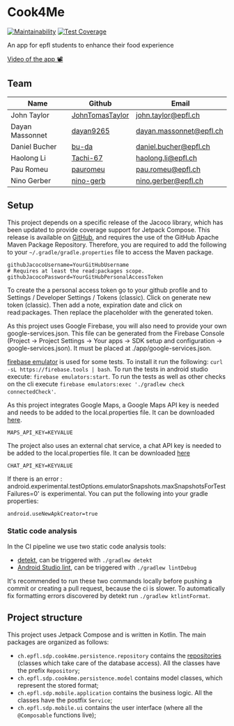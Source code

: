 # Cook4Me

[![Maintainability](https://api.codeclimate.com/v1/badges/d63d2fbee57ddc9e8ffc/maintainability)](https://codeclimate.com/github/cook4me/android/maintainability)
[![Test Coverage](https://api.codeclimate.com/v1/badges/d63d2fbee57ddc9e8ffc/test_coverage)](https://codeclimate.com/github/cook4me/android/test_coverage)

An app for epfl students to enhance their food experience

[Video of the app 📽️](https://www.youtube.com/watch?v=cYBsuNbfd0g)

## Team

|  Name           | Github | Email |
|-----------------|-------|-------|
| John Taylor     | [JohnTomasTaylor](https://github.com/JohnTomasTaylor) | john.taylor@epfl.ch |
| Dayan Massonnet | [dayan9265](https://github.com/dayan9265) | dayan.massonnet@epfl.ch |
| Daniel Bucher   | [bu-da](https://github.com/bu-da) | daniel.bucher@epfl.ch |
| Haolong Li      | [Tachi-67](https://github.com/Tachi-67) | haolong.li@epfl.ch |
| Pau Romeu       | [pauromeu](https://github.com/pauromeu) | pau.romeu@epfl.ch |
| Nino Gerber     | [nino-gerb](https://github.com/nino-gerb) | nino.gerber@epfl.ch |

## Setup

This project depends on a specific release of the Jacoco library, which has been updated to provide coverage support for Jetpack Compose. This release is available on [GitHub](https://github.com/epfl-SDP/jacoco-compose), and requires the use of the GitHub Apache Maven Package Repository. Therefore, you are required to add the following to your `~/.gradle/gradle.properties` file to access the Maven package.

```properties
githubJacocoUsername=YourGitHubUsername
# Requires at least the read:packages scope.
githubJacocoPassword=YourGitHubPersonalAccessToken
```
To create the a personal access token go to your github profile and to Settings / Developer Settings / Tokens (classic). Click on generate new token (classic). Then add a note, expiration date and click on read:packages. Then replace the placeholder with the generated token.

As this project uses Google Firebase, you will also need to provide your own google-services.json.
This file can be generated from the Firebase Console (Project -> Project Settings -> Your apps -> SDK setup and configuration -> google-services.json).
It must be placed at ./app/google-services.json.

[firebase emulator](https://firebase.google.com/docs/emulator-suite) is used for some tests. To install it run the following: `curl -sL https://firebase.tools | bash`. To run the tests in android studio execute: `firebase emulators:start`. To run the tests as well as other checks on the cli execute `firebase emulators:exec './gradlew check connectedCheck'`. 

As this project integrates Google Maps, a Google Maps API key is needed and needs to be added to the local.properties file. It can be downloaded [here](https://console.cloud.google.com/apis/credentials?project=cook4me-adb46).

```properties
MAPS_API_KEY=KEYVALUE
```

The project also uses an external chat service, a chat API key is needed to be added to the local.properties file. It can be downloaded [here](https://dashboard.getstream.io/app/1247010/chat/overview)

```properties
CHAT_API_KEY=KEYVALUE
```

If  there is an error : android.experimental.testOptions.emulatorSnapshots.maxSnapshotsForTestFailures=0' is experimental. You can put the following into your gradle properties: 

```global properties
android.useNewApkCreator=true
```

### Static code analysis
In the CI pipeline we use two static code analysis tools:
* [detekt](https://detekt.dev/), can be triggered with `./gradlew detekt`
* [Android Studio lint](https://developer.android.com/studio/write/lint), can be triggered with `./gradlew lintDebug` 

It's recommended to run these two commands locally before pushing a commit or creating a pull request, because the ci is slower. To automatically fix formatting errors discovered by detekt run `./gradlew ktlintFormat`. 

## Project structure
This project uses Jetpack Compose and is written in Kotlin. The main packages are organized as follows:

- `ch.epfl.sdp.cook4me.persistence.repository` contains the [repositories](https://martinfowler.com/eaaCatalog/repository.html) (classes which take care of the database access). All the classes have the prefix `Repository`; 
- `ch.epfl.sdp.cook4me.persistence.model` contains model classes, which represent the stored format; 
- `ch.epfl.sdp.mobile.application` contains the business logic. All the classes have the postfix `Service`;
- `ch.epfl.sdp.mobile.ui` contains the user interface (where all the `@Composable` functions live);
